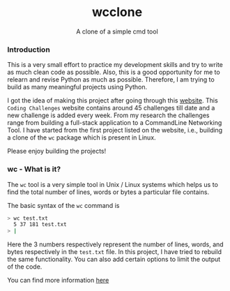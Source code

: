 <div align="center">
  <h1 align="center">wcclone</h1>

  <p align="center">
    A clone of a simple cmd tool
    <br />
    <!-- <a href="https://mwv-blogapi.herokuapp.com">Deployed Application</a>
    ·
    <a href="https://github.com/mindwebs/blog-api/issues">Report Bug</a>
    ·
    <a href="https://github.com/mindwebs/blog-api/issues">Request Feature</a> -->
  </p>
</div>

### Introduction

This is a very small effort to practice my development skills and try to write as much clean code as possible. Also, this is a good opportunity for me to relearn and revise Python as much as possible. Therefore, I am trying to build as many meaningful projects using Python.

I got the idea of making this project after going through this [website](https://codingchallenges.fyi/challenges/intro/). This `Coding Challenges` website contains around 45 challenges till date and a new challenge is added every week. From my research the challenges range from building a full-stack application to a CommandLine Networking Tool. I have started from the first project listed on the website, i.e., building a clone of the `wc` package which is present in Linux. 

Please enjoy building the projects!

### wc - What is it?

The `wc` tool is a very simple tool in Unix / Linux systems which helps us to find the total number of lines, words or bytes a particular file contains.

The basic syntax of the `wc` command is 

```bash
> wc test.txt
  5 37 181 test.txt
> |
```

Here the 3 numbers respectively represent the number of lines, words, and bytes respectively in the `test.txt` file. In this project, I have tried to rebuild the same functionality. You can also add certain options to limit the output of the code.

You can find more information [here](https://en.wikipedia.org/wiki/Wc_(Unix))